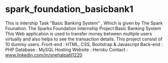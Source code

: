 # spark_foundation_basicbank1
This is intership Task "Basic Banking System" , Which is given by The Spark Founation. 
The Sparks Foundation Internship Project:Basic Banking System
This Web application is used to transfer money between multiple users virtually and also helps to see the transaction details.
This project consist of 10 dummy users.
Front-end : HTML, CSS, Bootstrap & Javascript
Back-end : PHP 
Database : MySQL
Hosting Website : Heroku
Contact : www.linkedin.com/in/snehalpatil1220
